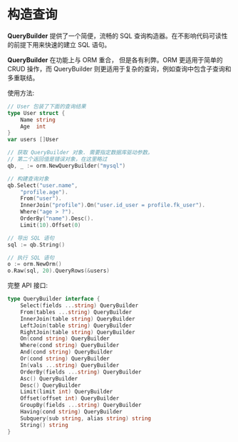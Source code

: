 # 构造查询

**QueryBuilder** 提供了一个简便，流畅的 SQL 查询构造器。在不影响代码可读性的前提下用来快速的建立 SQL 语句。

**QueryBuilder** 在功能上与 ORM 重合， 但是各有利弊。ORM 更适用于简单的 CRUD 操作，而 QueryBuilder 则更适用于复杂的查询，例如查询中包含子查询和多重联结。

使用方法:

```go
// User 包装了下面的查询结果
type User struct {
	Name string
	Age  int
}
var users []User

// 获取 QueryBuilder 对象. 需要指定数据库驱动参数。
// 第二个返回值是错误对象，在这里略过
qb, _ := orm.NewQueryBuilder("mysql")

// 构建查询对象
qb.Select("user.name",
	"profile.age").
	From("user").
	InnerJoin("profile").On("user.id_user = profile.fk_user").
	Where("age > ?").
	OrderBy("name").Desc().
	Limit(10).Offset(0)

// 导出 SQL 语句
sql := qb.String()

// 执行 SQL 语句
o := orm.NewOrm()
o.Raw(sql, 20).QueryRows(&users)
```

完整 API 接口:

```go
type QueryBuilder interface {
	Select(fields ...string) QueryBuilder
	From(tables ...string) QueryBuilder
	InnerJoin(table string) QueryBuilder
	LeftJoin(table string) QueryBuilder
	RightJoin(table string) QueryBuilder
	On(cond string) QueryBuilder
	Where(cond string) QueryBuilder
	And(cond string) QueryBuilder
	Or(cond string) QueryBuilder
	In(vals ...string) QueryBuilder
	OrderBy(fields ...string) QueryBuilder
	Asc() QueryBuilder
	Desc() QueryBuilder
	Limit(limit int) QueryBuilder
	Offset(offset int) QueryBuilder
	GroupBy(fields ...string) QueryBuilder
	Having(cond string) QueryBuilder
	Subquery(sub string, alias string) string
	String() string
}
```
